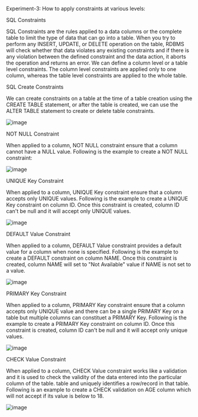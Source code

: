 Experiment-3:
How to apply constraints at various levels:

SQL Constraints

SQL Constraints are the rules applied to a data columns or the complete table to limit the type of data that can go into a table. When you try to perform any INSERT, UPDATE, or DELETE operation on the table, RDBMS will check whether that data violates any existing constraints and if there is any violation between the defined constraint and the data action, it aborts the operation and returns an error.
We can define a column level or a table level constraints. The column level constraints are applied only to one column, whereas the table level constraints are applied to the whole table.

SQL Create Constraints

We can create constraints on a table at the time of a table creation using the CREATE TABLE statement, or after the table is created, we can use the ALTER TABLE statement to create or delete table constraints.

![image](https://github.com/AjaypalSinghMahal/rdbms_2023batch/assets/79219246/d0e05c8f-a6b9-4291-bf31-6162ee7fc696)

NOT NULL Constraint

When applied to a column, NOT NULL constraint ensure that a column cannot have a NULL value. Following is the example to create a NOT NULL constraint:

![image](https://github.com/AjaypalSinghMahal/rdbms_2023batch/assets/79219246/ff329c97-0084-4cc2-9226-0b055b929aa5)

UNIQUE Key Constraint

When applied to a column, UNIQUE Key constraint ensure that a column accepts only UNIQUE values. Following is the example to create a UNIQUE Key constraint on column ID. Once this constraint is created, column ID can't be null and it will accept only UNIQUE values.

![image](https://github.com/AjaypalSinghMahal/rdbms_2023batch/assets/79219246/1bff6769-4d69-4098-92ff-b166d8ab2918)

DEFAULT Value Constraint

When applied to a column, DEFAULT Value constraint provides a default value for a column when none is specified. Following is the example to create a DEFAULT constraint on column NAME. Once this constraint is created, column NAME will set to "Not Available" value if NAME is not set to a value.

![image](https://github.com/AjaypalSinghMahal/rdbms_2023batch/assets/79219246/f7210730-6073-4e59-b061-e9dd6912b84b)

PRIMARY Key Constraint

When applied to a column, PRIMARY Key constraint ensure that a column accepts only UNIQUE value and there can be a single PRIMARY Key on a table but multiple columns can constituet a PRIMARY Key. Following is the example to create a PRIMARY Key constraint on column ID. Once this constraint is created, column ID can't be null and it will accept only unique values.

![image](https://github.com/AjaypalSinghMahal/rdbms_2023batch/assets/79219246/c0dd0234-b39a-482a-815b-adee9c1ec784)

CHECK Value Constraint

When applied to a column, CHECK Value constraint works like a validation and it is used to check the validity of the data entered into the particular column of the table. table and uniquely identifies a row/record in that table. Following is an example to create a CHECK validation on AGE column which will not accept if its value is below to 18.

![image](https://github.com/AjaypalSinghMahal/rdbms_2023batch/assets/79219246/f9c4b85c-4805-4f38-9d1c-10548c4aa886)

